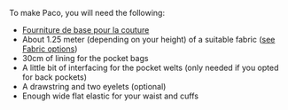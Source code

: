 
To make Paco, you will need the following:

- [Fourniture de base pour la couture](/docs/sewing/basic-sewing-supplies)
- About 1.25 meter (depending on your height) of a suitable fabric ([see Fabric options](/docs/patterns/paco/fabric))
- 30cm of lining for the pocket bags
- A little bit of interfacing for the pocket welts (only needed if you opted for back pockets)
- A drawstring and two eyelets (optional)
- Enough wide flat elastic for your waist and cuffs


